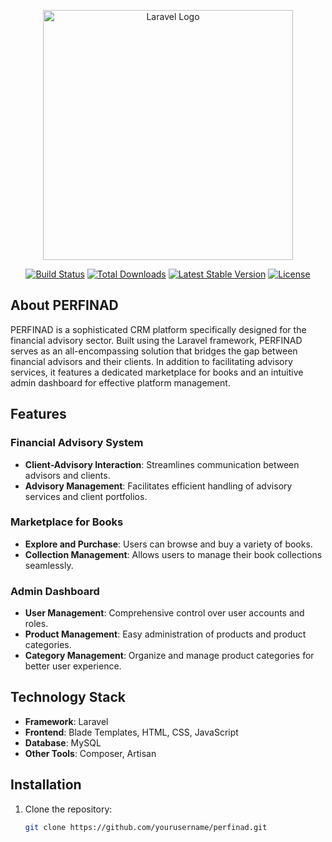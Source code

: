 <p align="center"><a href="https://laravel.com" target="_blank"><img src="[https://raw.githubusercontent.com/laravel/art/master/logo-lockup/5%20SVG/2%20CMYK/1%20Full%20Color/laravel-logolockup-cmyk-red.svg](https://drive.google.com/file/d/1maaSQgm8Gv7spIKGC3UtYnDUJ9YsthEr/view?usp=drive_link)" width="400" alt="Laravel Logo"></a></p>

<p align="center">
<a href="https://github.com/yourusername/perfinad/actions"><img src="https://github.com/yourusername/perfinad/workflows/tests/badge.svg" alt="Build Status"></a>
<a href="https://packagist.org/packages/yourusername/perfinad"><img src="https://img.shields.io/packagist/dt/yourusername/perfinad" alt="Total Downloads"></a>
<a href="https://packagist.org/packages/yourusername/perfinad"><img src="https://img.shields.io/packagist/v/yourusername/perfinad" alt="Latest Stable Version"></a>
<a href="https://packagist.org/packages/yourusername/perfinad"><img src="https://img.shields.io/packagist/l/yourusername/perfinad" alt="License"></a>
</p>

## About PERFINAD

PERFINAD is a sophisticated CRM platform specifically designed for the financial advisory sector. Built using the Laravel framework, PERFINAD serves as an all-encompassing solution that bridges the gap between financial advisors and their clients. In addition to facilitating advisory services, it features a dedicated marketplace for books and an intuitive admin dashboard for effective platform management.

## Features

### Financial Advisory System
- **Client-Advisory Interaction**: Streamlines communication between advisors and clients.
- **Advisory Management**: Facilitates efficient handling of advisory services and client portfolios.

### Marketplace for Books
- **Explore and Purchase**: Users can browse and buy a variety of books.
- **Collection Management**: Allows users to manage their book collections seamlessly.

### Admin Dashboard
- **User Management**: Comprehensive control over user accounts and roles.
- **Product Management**: Easy administration of products and product categories.
- **Category Management**: Organize and manage product categories for better user experience.

## Technology Stack
- **Framework**: Laravel
- **Frontend**: Blade Templates, HTML, CSS, JavaScript
- **Database**: MySQL
- **Other Tools**: Composer, Artisan

## Installation

1. Clone the repository:
   ```sh
   git clone https://github.com/yourusername/perfinad.git
